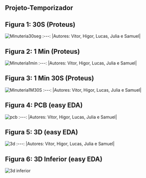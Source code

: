 ## Projeto-Temporizador
## Figura 1: 30S (Proteus) 
![Minuteria30seg](https://user-images.githubusercontent.com/110185446/196012794-17cba641-7308-4e5e-9eca-6af41332f780.PNG)
:---:
|Autores: Vitor, Higor, Lucas, Julia e Samuel|
## Figura 2: 1 Min (Proteus)
![Minuteria1min](https://user-images.githubusercontent.com/110185446/196012871-7467cc9c-8513-4e1e-9f8c-50ca747a6ce9.PNG)
:---:
|Autores: Vitor, Higor, Lucas, Julia e Samuel|
## Figura 3: 1 Min 30S (Proteus)
![Minuteria1M30S](https://user-images.githubusercontent.com/110185446/196012922-20a8e997-96a5-46d4-87c4-678cb17a887a.PNG)
:---:
|Autores: Vitor, Higor, Lucas, Julia e Samuel|
## Figura 4: PCB (easy EDA)
![pcb](https://user-images.githubusercontent.com/110185446/197261269-c76ed47b-088e-4019-bc04-ebdddb98e715.PNG)
:---:
|Autores: Vitor, Higor, Lucas, Julia e Samuel|
## Figura 5: 3D (easy EDA)
![3d](https://user-images.githubusercontent.com/110185446/197261519-c71200ca-8f6e-46a5-8f16-d9be742a6d0c.PNG)
:---:
|Autores: Vitor, Higor, Lucas, Julia e Samuel|
## Figura 6: 3D Inferior (easy EDA)
![3d inferior](https://user-images.githubusercontent.com/110185446/197271140-81c11cd6-7e50-4398-94fa-3cda4633a067.PNG)
